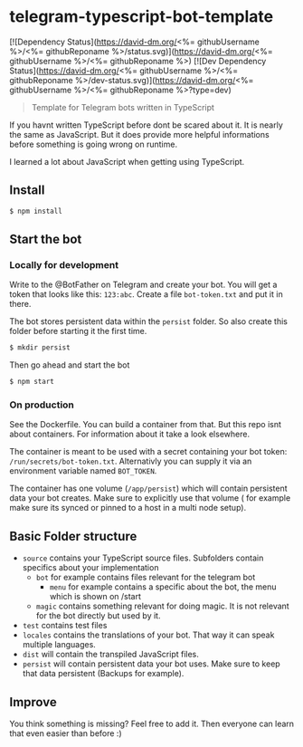 # telegram-typescript-bot-template

[![Dependency Status](https://david-dm.org/<%= githubUsername %>/<%= githubReponame %>/status.svg)](https://david-dm.org/<%= githubUsername
%>/<%= githubReponame %>)
[![Dev Dependency Status](https://david-dm.org/<%= githubUsername %>/<%= githubReponame %>/dev-status.svg)](https://david-dm.org/<%=
githubUsername %>/<%= githubReponame %>?type=dev)

> Template for Telegram bots written in TypeScript

If you havnt written TypeScript before dont be scared about it. It is nearly the same as JavaScript. But it does provide more helpful
informations before something is going wrong on runtime.

I learned a lot about JavaScript when getting using TypeScript.

## Install

```sh
$ npm install
```

## Start the bot

### Locally for development

Write to the @BotFather on Telegram and create your bot. You will get a token that looks like this: `123:abc`. Create a file `bot-token.txt`
and put it in there.

The bot stores persistent data within the `persist` folder. So also create this folder before starting it the first time.

```sh
$ mkdir persist
```

Then go ahead and start the bot

```sh
$ npm start
```

### On production

See the Dockerfile. You can build a container from that. But this repo isnt about containers. For information about it take a look
elsewhere.

The container is meant to be used with a secret containing your bot token: `/run/secrets/bot-token.txt`. Alternativly you can supply it via
an environment variable named `BOT_TOKEN`.

The container has one volume (`/app/persist`) which will contain persistent data your bot creates. Make sure to explicitly use that volume (
for example make sure its synced or pinned to a host in a multi node setup).

## Basic Folder structure

- `source` contains your TypeScript source files. Subfolders contain specifics about your implementation
	- `bot` for example contains files relevant for the telegram bot
		- `menu` for example contains a specific about the bot, the menu which is shown on /start
	- `magic` contains something relevant for doing magic. It is not relevant for the bot directly but used by it.
- `test` contains test files
- `locales` contains the translations of your bot. That way it can speak multiple languages.
- `dist` will contain the transpiled JavaScript files.
- `persist` will contain persistent data your bot uses. Make sure to keep that data persistent (Backups for example).

## Improve

You think something is missing? Feel free to add it. Then everyone can learn that even easier than before :)
